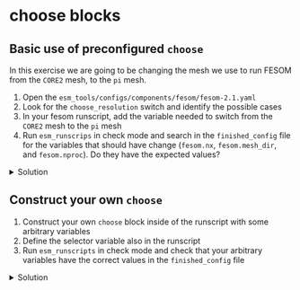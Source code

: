 choose blocks
=============

Basic use of preconfigured `choose`
-----------------------------------

In this exercise we are going to be changing the mesh we use to run FESOM from the `CORE2` mesh, to the `pi` mesh.

1. Open the `esm_tools/configs/components/fesom/fesom-2.1.yaml`
2. Look for the `choose_resolution` switch and identify the possible cases
3. In your fesom runscript, add the variable needed to switch from the `CORE2` mesh to the `pi` mesh
4. Run `esm_runscrips` in check mode and search in the `finished_config` file for the variables that should have
   change (`fesom.nx`, `fesom.mesh_dir`, and `fesom.nproc`). Do they have the expected values?

<details>
  <summary>Solution</summary>
  
  ```
  fesom:
      resolution: pi
  ```
</details>

Construct your own `choose`
---------------------------

1. Construct your own `choose` block inside of the runscript with some arbitrary variables
2. Define the selector variable also in the runscript
3. Run `esm_runscripts` in check mode and check that your arbitrary variables have the correct values in the
   `finished_config` file
   
<details>
  <summary>Solution</summary>
  
  ```
  general:
      my_selector_variable: 1
  
  fesom:
      choose_general.my_selector_variable:
          1:
              foo: "I chose option1"
          2:
              foo: "I chose option2"
  ```
</details>
